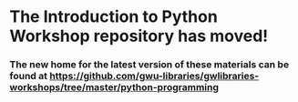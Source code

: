 
# The Introduction to Python Workshop repository has moved!

### The new home for the latest version of these materials can be found at https://github.com/gwu-libraries/gwlibraries-workshops/tree/master/python-programming
